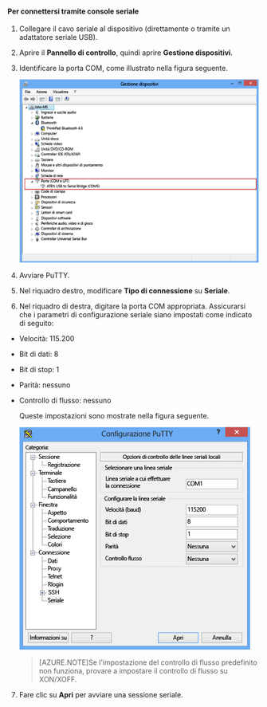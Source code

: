 <!--author=SharS last changed: 9/17/15-->

#### Per connettersi tramite console seriale

1. Collegare il cavo seriale al dispositivo (direttamente o tramite un adattatore seriale USB).

2. Aprire il **Pannello di controllo**, quindi aprire **Gestione dispositivi**.

3. Identificare la porta COM, come illustrato nella figura seguente.

     ![Connessione tramite console seriale](./media/storsimple-use-putty/HCS_ConnectingDeviceS-include.png)

4. Avviare PuTTY.

5. Nel riquadro destro, modificare **Tipo di connessione** su **Seriale**.

6. Nel riquadro di destra, digitare la porta COM appropriata. Assicurarsi che i parametri di configurazione seriale siano impostati come indicato di seguito:
  - Velocità: 115.200
  - Bit di dati: 8
  - Bit di stop: 1
  - Parità: nessuno
  - Controllo di flusso: nessuno

    Queste impostazioni sono mostrate nella figura seguente.

     ![Impostazioni puTTY](./media/storsimple-use-putty/HCS_PuttyConfig-include.png)

    > [AZURE.NOTE]Se l'impostazione del controllo di flusso predefinito non funziona, provare a impostare il controllo di flusso su XON/XOFF.

7. Fare clic su **Apri** per avviare una sessione seriale.
 

<!---HONumber=Oct15_HO3-->